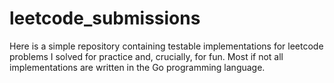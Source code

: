 # leetcode_submissions
Here is a simple repository containing testable implementations for leetcode problems I solved for practice and, crucially, for fun. Most if not all implementations are written in the Go programming language.
